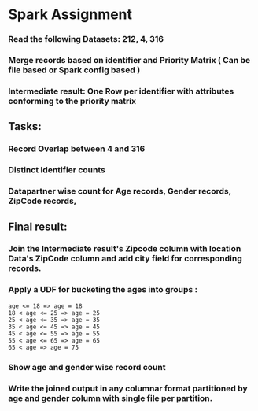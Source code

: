 # Spark Assignment

### Read the following Datasets: 212, 4, 316
### Merge records based on identifier and Priority Matrix ( Can be file based or Spark config based )
### Intermediate result: One Row per identifier with attributes conforming to the priority matrix

## Tasks:
### Record Overlap between 4 and 316
### Distinct Identifier counts
### Datapartner wise count for Age records, Gender records, ZipCode records, 

## Final result: 
### Join the Intermediate result's Zipcode column with location Data's ZipCode column and add city field for corresponding records.
### Apply a UDF for bucketing the ages into groups :
    age <= 18 => age = 18
    18 < age <= 25 => age = 25
    25 < age <= 35 => age = 35
    35 < age <= 45 => age = 45
    45 < age <= 55 => age = 55
    55 < age <= 65 => age = 65
    65 < age => age = 75
### Show age and gender wise record count
### Write the joined output in any columnar format partitioned by age and gender column with single file per partition.
